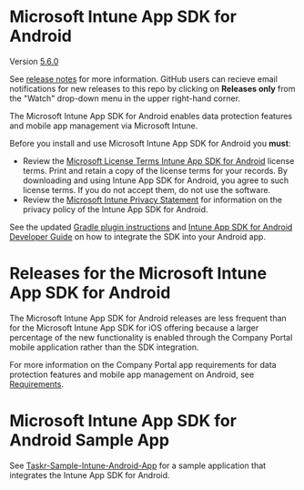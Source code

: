 # Microsoft Intune App SDK for Android 
Version [5.6.0](https://github.com/msintuneappsdk/ms-intune-app-sdk-android/releases)

See [release notes](https://github.com/msintuneappsdk/ms-intune-app-sdk-android/releases) for more information. GitHub users can recieve email notifications for new releases to this repo by clicking on **Releases only** from the "Watch" drop-down menu in the upper right-hand corner.

The Microsoft Intune App SDK for Android enables data protection features and mobile app management via Microsoft Intune.  

Before you install and use Microsoft Intune App SDK for Android you **must**:
* Review the [Microsoft License Terms Intune App SDK for Android](https://github.com/msintuneappsdk/ms-intune-app-sdk-android/blob/master/Microsoft%20License%20Terms%20Intune%20App%20SDK%20for%20Android.pdf) license terms. Print and retain a copy of the license terms for your records. By downloading and using Intune App SDK for Android, you agree to such license terms. If you do not accept them, do not use the software.
* Review the [Microsoft Intune Privacy Statement](https://docs.microsoft.com/legal/intune/microsoft-intune-privacy-statement) for information on the privacy policy of the Intune App SDK for Android.

See the updated [Gradle plugin instructions](https://github.com/msintuneappsdk/ms-intune-app-sdk-android/blob/master/Gradle%20plugin%20instructions.md
) and [Intune App SDK for Android Developer Guide](https://docs.microsoft.com/intune/develop/intune-app-sdk-android) on how to integrate the SDK into your Android app.

# Releases for the Microsoft Intune App SDK for Android 
The Microsoft Intune App SDK for Android releases are less frequent than for the Microsoft Intune App SDK for iOS offering because a larger percentage of the new functionality is enabled through the Company Portal mobile application rather than the SDK integration.

For more information on the Company Portal app requirements for data protection features and mobile app management on Android, see [Requirements](https://docs.microsoft.com/en-us/intune/app-sdk-android#requirements). 

# Microsoft Intune App SDK for Android Sample App
See [Taskr-Sample-Intune-Android-App](https://github.com/msintuneappsdk/Taskr-Sample-Intune-Android-App) for a sample application that integrates the Intune App SDK for Android.
